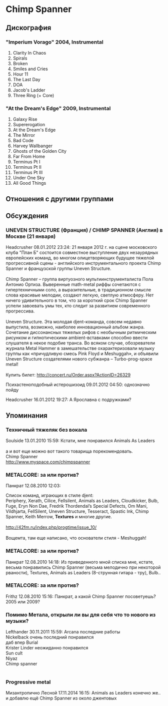 # Chimp Spanner



## Дискография

### "Imperium Vorago" 2004, Instrumental

1. Clarity In Chaos
2. Spirals
3. Broken
4. Smiles and Cries
5. Hour 11
6. The Last Day
7. DOA
8. Jacob's Ladder
9. Three Ring (+ Core)

### "At the Dream's Edge" 2009, Instrumental

1. Galaxy Rise
2. Supererogation
3. At the Dream's Edge
4. The Mirror
5. Bad Code
6. Harvey Wallbanger
7. Ghosts of the Golden City
8. Far From Home
9. Terminus Pt I
10. Terminus Pt II
11. Terminus Pt III
12. Under One Sky
13. All Good Things


## Отношения с другими группами


## Обсуждения

### UNEVEN STRUCTURE (Франция) / CHIMP SPANNER (Англия) в Москве (21 января)

Headcrusher 08.01.2012 23:24:
21 января 2012 г. на сцене московского клуба "План Б" состоится совместное выступление двух незаурядных европейских команд, во многом олицетворяющих будущее тяжелой прогрессивной сцены - английского инструментального проекта Chimp Spanner и французской группы Uneven Structure.<BR><BR>Chimp Spanner – группа виртуозного мультиинструменталиста Пола Антонио Ортиза. Выверенные math-metal риффы сочетаются с гипертехничными соло, а выразительные, в традиционном смысле слова красивые мелодии, создают легкую, светлую атмосферу. Нет ничего удивительного в том, что за короткий срок Chimp Spanner успели завоевать умы тех, кто следит за развитием современного прогрессива.<BR><BR>Uneven Structure. Эта молодая djent-команда, совсем недавно выпустила, возможно, наиболее инновационный альбом жанра. Сочетание диссонансных тяжелых рифов с необычным ритмическим рисунком и гипнотическими ambient-вставками способно ввести слушателя в некое подобие транса. Во всяком случае, обозреватели журнала Metal Hammer в замешательстве охарактеризовали музыку группы как «причудливую смесь Pink Floyd и Meshuggah», и объявили Uneven Structure создателями нового субжанра – Turbo-prog-space metal!<BR><BR>Купить билет: <A HREF="http://concert.ru/Order.aspx?ActionID=26329" TARGET="_blank">http://concert.ru/Order.aspx?ActionID=26329</A>

Психастеноподобный истерошизоид 09.01.2012 04:50:
однозначно пойду

Headcrusher 16.01.2012 19:27:
А Ярославна с подружками?



## Упоминания

### Техничный тяжеляк без вокала

Soulside 13.01.2010 15:59:
Кстати, мне понравился Animals As Leaders<BR><BR>а и вот еще можно вот такого товарища порекомендовать.<BR>Chimp Spanner<BR><A HREF="http://www.myspace.com/chimpspanner" TARGET="_blank">http://www.myspace.com/chimpspanner</A>

### METALCORE: за или против?

Панкрат 12.08.2010 12:03:
<DIV CLASS="quote">Список команд, играющих в стиле djent:<BR>Periphery, Xerath, Cilice, Fellsilent, Animals as Leaders, Cloudkicker, Bulb, Fuge, Eryn Non Dae, Fredrik Thordendal’s Special Defects, Om Mani, Vildhjarta, FellSilent, Uneven Structure, Tesseract, Spastic Ink, Chimp Spanner, Keith Merrow, <B>Textures</B> и многие другие.</DIV><BR><A HREF="http://42fm.ru/index.php/progtime/issue_10/" TARGET="_blank">http://42fm.ru/index.php/progtime/issue_10/</A><BR><BR>Вощемта, там еще написано, что основатели стиля - Meshuggah!

### METALCORE: за или против?

Панкрат 12.08.2010 14:18:
Из приведенного мной списка мне, кстате, весьма понравились Chimp Spanner (весьма мелодично при некоторой рваности), Textures, Animals as Leaders (8-струнная гитара - тру), Bulb..

### METALCORE: за или против?

Frithz 12.08.2010 15:16:
Панкрат, а какой Chimp Spanner посоветуешь? 2005 или 2009?

### Помимо Метала, открыли ли вы для себя что то нового из музыки? 

Lefthander 30.11.2011 15:59:
Arcana последние работы<BR>Nickelback очень последний понравился<BR>даб впер Burial<BR>Krister Linder неожиданно понравился<BR>Sun cult<BR>Niyaz<BR>Chimp spanner<BR><BR>

### Progressive metal

Мизантропично Лесной 17.11.2014 16:15:
Animals as Leaders конечно же..<BR>и добавлю ещё Chimp Spanner из около джентовых

